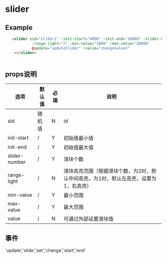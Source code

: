 slider
================================

## Example

```html
   <slider sid="slider1" :init-start="4000" :init-end="10000" :slider-number="2"
            :range-light="2" :min-value="1000" :max-value="20000"
            @update="updateSlider" :value="changeValue1"
    ></slider>
                
```

## props说明

| 选项 | 默认值 | 必填 | 说明 |
|----------|----------|----------|----------|
| sid |随机值 | N | id|
| init-start | /|Y | 初始值最小值|
| init-end | /| Y | 初始值最大值|
| slider-number | /| Y | 滑块个数|
| range-light | /| N | 滑块高亮范围（根据滑块个数，为2时，默认中间高亮，为1时，默认左高亮，设置为1，右高亮） |
| min-value | /| Y |最小范围 |
| max-value | /| Y |最大范围 |
| value | /| N |可通过外部设置滑块值|

## 事件

'update','slide','set','change','start','end'



